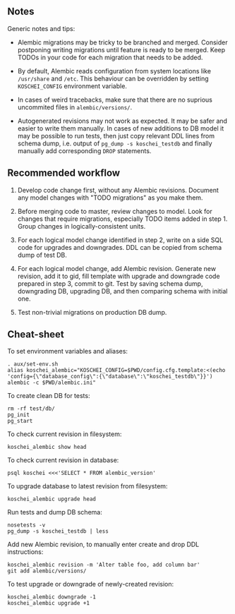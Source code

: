 Notes
-----

Generic notes and tips:

* Alembic migrations may be tricky to be branched and merged.
  Consider postponing writing migrations until feature is ready to be
  merged.  Keep TODOs in your code for each migration that needs to be
  added.

* By default, Alembic reads configuration from system locations like
  `/usr/share` and `/etc`.  This behaviour can be overridden by
  setting `KOSCHEI_CONFIG` environment variable.

* In cases of weird tracebacks, make sure that there are no suprious
  uncommited files in `alembic/versions/`.

* Autogenerated revisions may not work as expected.  It may be safer
  and easier to write them manually.  In cases of new additions to DB
  model it may be possible to run tests, then just copy relevant DDL
  lines from schema dump, i.e. output of `pg_dump -s koschei_testdb`
  and finally manually add corresponding `DROP` statements.


Recommended workflow
--------------------

  1. Develop code change first, without any Alembic revisions.
     Document any model changes with "TODO migrations" as you make
     them.

  2. Before merging code to master, review changes to model.  Look for
     changes that require migrations, especially TODO items added in
     step 1.  Group changes in logically-consistent units.

  3. For each logical model change identified in step 2, write on a
     side SQL code for upgrades and downgrades.  DDL can be copied
     from schema dump of test DB.

  4. For each logical model change, add Alembic revision.  Generate
     new revision, add it to gid, fill template with upgrade and
     downgrade code prepared in step 3, commit to git.  Test by saving
     schema dump, downgrading DB, upgrading DB, and then comparing
     schema with initial one.

  5. Test non-trivial migrations on production DB dump.


Cheat-sheet
-----------

To set environment variables and aliases:

    . aux/set-env.sh
    alias koschei_alembic="KOSCHEI_CONFIG=$PWD/config.cfg.template:<(echo 'config={\"database_config\":{\"database\":\"koschei_testdb\"}}') alembic -c $PWD/alembic.ini"

To create clean DB for tests:

    rm -rf test/db/
    pg_init
    pg_start

To check current revision in filesystem:

    koschei_alembic show head

To check current revision in database:

    psql koschei <<<'SELECT * FROM alembic_version'

To upgrade database to latest revision from filesystem:

    koschei_alembic upgrade head

Run tests and dump DB schema:

    nosetests -v
    pg_dump -s koschei_testdb | less

Add new Alembic revision, to manually enter create and drop DDL
instructions:

    koschei_alembic revision -m 'Alter table foo, add column bar'
    git add alembic/versions/

To test upgrade or downgrade of newly-created revision:

    koschei_alembic downgrade -1
    koschei_alembic upgrade +1
